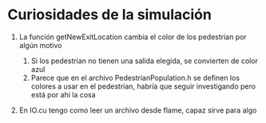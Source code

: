 # Curiosidades de la simulación

1. La función getNewExitLocation cambia el color de los pedestrian por algún motivo
   1. Si los pedestrian no tienen una salida elegida, se convierten de color azul
   2. Parece que en el archivo PedestrianPopulation.h se definen los colores a
      usar en el pedestrian, habría que seguir investigando pero está por ahi la
      cosa

2. En IO.cu tengo como leer un archivo desde flame, capaz sirve para algo
